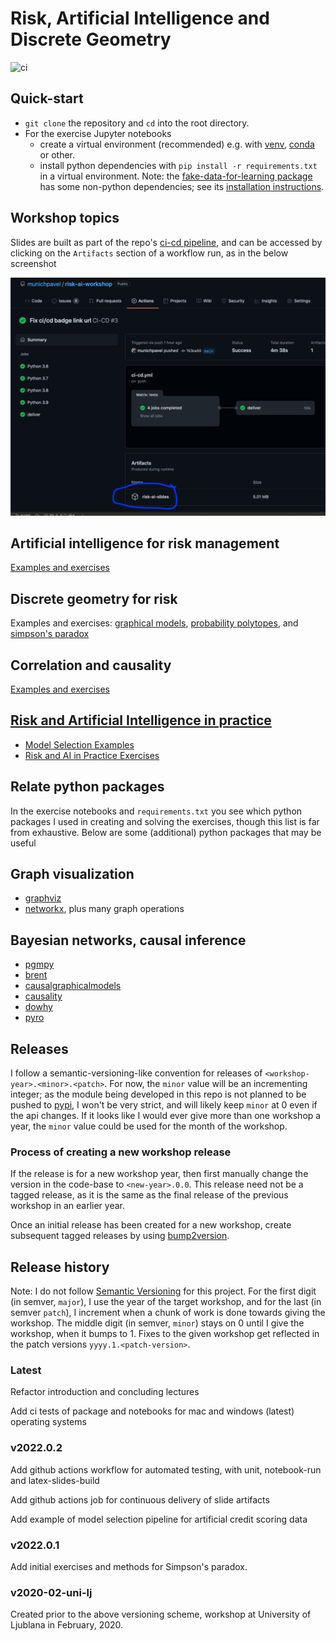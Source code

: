 # Risk, Artificial Intelligence and Discrete Geometry

![ci](https://github.com/munichpavel/risk-ai-workshop/actions/workflows/ci-cd.yml/badge.svg)

## Quick-start

* `git clone` the repository and `cd` into the root directory.
* For the exercise Jupyter notebooks
  * create a virtual environment (recommended)  e.g. with [venv](https://docs.python.org/3/library/venv.html), [conda](https://docs.conda.io/en/latest/) or other.
  * install python dependencies with `pip install -r requirements.txt` in a virtual environment. Note: the [fake-data-for-learning package](https://github.com/munichpavel/fake-data-for-learning) has some non-python dependencies; see its [installation instructions](https://github.com/munichpavel/fake-data-for-learning/blob/main/README.md#installation).

## Workshop topics

Slides are built as part of the repo's [ci-cd pipeline](.github/workflows/ci-cd.yml), and can be accessed by clicking on the `Artifacts` section of a workflow run, as in the below screenshot

![slides-artifacts-screenshot](docs/resources/slides-artifact-click.png)

## Artificial intelligence for risk management

[Examples and exercises](notebooks/introduction-examples-exercises.ipynb)

## Discrete geometry for risk

Examples and exercises: [graphical models](notebooks/graphical-models-exercises.ipynb), [probability polytopes](notebooks/probability-polytope-exercises.ipynb), and [simpson's paradox](notebooks/simpsons-paradox-examples-exercises.ipynb)

## Correlation and causality

[Examples and exercises](notebooks/causal-models-exercises.ipynb)

## [Risk and Artificial Intelligence in practice](slides/ai-in-practice)

* [Model Selection Examples](notebooks/model-selection-examples.ipynb)
* [Risk and AI in Practice Exercises](notebooks/risk-ai-practice-exercises.ipynb)

## Relate python packages

In the exercise notebooks and `requirements.txt` you see which python packages I used in creating and solving the exercises, though this list is far from exhaustive. Below are some (additional) python packages that may be useful

## Graph visualization

* [graphviz](https://graphviz.readthedocs.io/en/stable/)
* [networkx](https://networkx.github.io/), plus many graph operations

## Bayesian networks, causal inference

* [pgmpy](https://pgmpy.org/)
* [brent](https://koaning.github.io/brent/)
* [causalgraphicalmodels](https://github.com/ijmbarr/causalgraphicalmodels)
* [causality](https://github.com/akelleh/causality)
* [dowhy](https://microsoft.github.io/dowhy/)
* [pyro](https://pyro.ai/)

## Releases

I follow a semantic-versioning-like convention for releases of `<workshop-year>.<minor>.<patch>`. For now, the `minor` value will be an incrementing integer; as the module being developed in this repo is not planned to be pushed to [pypi](https://pypi.org/), I won't be very strict, and will likely keep `minor` at 0 even if the api changes. If it looks like I would ever give more than one workshop a year, the `minor` value could be used for the month of the workshop.

### Process of creating a new workshop release

If the release is for a new workshop year, then first manually change the version in the code-base to `<new-year>.0.0`. This release need not be a tagged release, as it is the same as the final release of the previous workshop in an earlier year.

Once an initial release has been created for a new workshop, create subsequent tagged releases by using [bump2version](https://pypi.org/project/bump2version/).

## Release history

Note: I do not follow [Semantic Versioning](https://semver.org/) for this project. For the first digit (in semver, `major`), I use the year of the target workshop, and for the last (in semver `patch`), I increment when a chunk of work is done towards giving the workshop. The middle digit (in semver, `minor`) stays on 0 until I give the workshop, when it bumps to 1. Fixes to the given workshop get reflected in the patch versions `yyyy.1.<patch-version>`.

### Latest

Refactor introduction and concluding lectures

Add ci tests of package and notebooks for mac and windows (latest) operating systems

### v2022.0.2

Add github actions workflow for automated testing, with unit, notebook-run and latex-slides-build

Add github actions job for continuous delivery of slide artifacts

Add example of model selection pipeline for artificial credit scoring data

### v2022.0.1

Add initial exercises and methods for Simpson's paradox.

### v2020-02-uni-lj

Created prior to the above versioning scheme, workshop at University of Ljublana in February, 2020.
